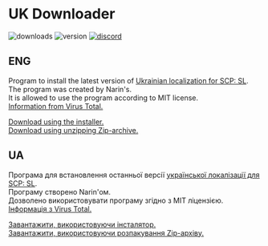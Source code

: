 # UK Downloader
![downloads](https://img.shields.io/github/downloads/Ukrainian-SCPSL/UKDownloader/total?logo=github&style=for-the-badge)
![version](https://img.shields.io/github/v/release/Ukrainian-SCPSL/UKDownloader?include_prereleases&logo=github&style=for-the-badge)
[![discord](https://img.shields.io/discord/1052888868514447401?label=Discord&logo=discord&style=for-the-badge)](https://discord.gg/xBYJmpHptk)
## ENG
Program to install the latest version of [Ukrainian localization for SCP: SL](https://github.com/Ukrainian-SCPSL/Ukrainian-language).                                                          
The program was created by Narin's.                                                          
It is allowed to use the program according to MIT license.                                                          
[Information from Virus Total.](https://www.virustotal.com/gui/file/8f395d3c68bcbca94276117c6bc25b889ab6659a5e298498a5be2ff67e352fa1?nocache=1)
                                                          
[Download using the installer.](https://github.com/Ukrainian-SCPSL/UKDownloader/blob/main/UKDownloader%20Setup.exe)                                                          
[Download using unzipping Zip-archive.](https://github.com/Ukrainian-SCPSL/UKDownloader/blob/main/UKDownloader.zip)                                                          
## UA
Програма для встановлення останньої версії [української локалізації для SCP: SL](https://github.com/Ukrainian-SCPSL/Ukrainian-language).                                                          
Програму створено Narin'ом.                                                          
Дозволено використовувати програму згідно з MIT ліцензією.                                                          
[Інформація з Virus Total.](https://www.virustotal.com/gui/file/8f395d3c68bcbca94276117c6bc25b889ab6659a5e298498a5be2ff67e352fa1?nocache=1)
                                                          
[Завантажити, використовуючи інсталятор.](https://github.com/Ukrainian-SCPSL/UKDownloader/blob/main/UKDownloader%20Setup.exe)                                                           
[Завантажити, використовуючи розпакування Zip-архіву.](https://github.com/Ukrainian-SCPSL/UKDownloader/blob/main/UKDownloader.zip)
